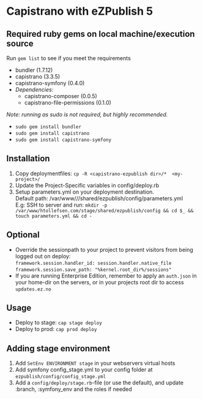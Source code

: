 Capistrano with eZPublish 5
========================

## Required ruby gems on local machine/execution source

Run `gem list` to see if you meet the requirements

* bundler (1.7.12)
* capistrano (3.3.5)
* capistrano-symfony (0.4.0)
* <em>Dependencies:</em>
    * capistrano-composer (0.0.5)
    * capistrano-file-permissions (0.1.0)

<em>Note: running as sudo is not required, but highly recommended.</em>

* `sudo gem install bundler`
* `sudo gem install capistrano`
* `sudo gem install capistrano-symfony`

Installation
--------------
1. Copy deploymentfiles: `cp -R <capistrano-ezpublish dir>/*  <my-project>/`
2. Update the Project-Specific variables in config/deploy.rb
3. Setup parameters.yml on your deployment destination. <br>
   Default path: /var/www/<domain>/<environment>/shared/ezpublish/config/parameters.yml <br>
   E.g: SSH to server and run: `mkdir -p /var/www/htollefsen.com/stage/shared/ezpublish/config && cd $_ && touch parameters.yml && cd -`

Optional
--------------
* Override the sessionpath to your project to prevent visitors from being logged out on deploy: <br>
`framework.session.handler_id: session.handler.native_file` <br>
`framework.session.save_path: "%kernel.root_dir%/sessions"` <br>
* If you are running Enterprise Edition, remember to apply an `auth.json` in your home-dir on the servers, or in your projects root dir to access `updates.ez.no`

Usage
--------------
* Deploy to stage: `cap stage deploy`
* Deploy to prod: `cap prod deploy`

Adding stage environment
--------------
1. Add `SetEnv ENVIRONMENT stage` in your webservers virtual hosts
2. Add symfony config_stage.yml to your config folder at `ezpublish/config/config_stage.yml`
3. Add a `config/deploy/stage.rb`-file (or use the default), and update :branch, :symfony_env and the roles if needed


